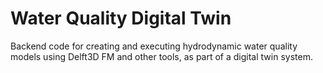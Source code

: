 # Water Quality Digital Twin

Backend code for creating and executing hydrodynamic water quality models using Delft3D FM and other tools, as part of a digital twin system.
